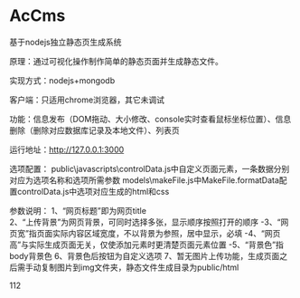AcCms
=====

基于nodejs独立静态页生成系统

原理：通过可视化操作制作简单的静态页面并生成静态文件。

实现方式：nodejs+mongodb

客户端：只适用chrome浏览器，其它未调试

功能：信息发布（DOM拖动、大小修改、console实时查看鼠标坐标位置）、信息删除（删除对应数据库记录及本地文件）、列表页

运行地址：http://127.0.0.1:3000

选项配置：
public\javascripts\controlData.js中自定义页面元素，一条数据分别对应为选项名称和选项所需参数
models\makeFile.js中MakeFile.formatData配置controlData.js中选项对应生成的html和css

参数说明：
1、“网页标题”即为网页title <br/>
2、“上传背景”为网页背景，可同时选择多张，显示顺序按照打开的顺序
-3、“网页宽”指页面实际内容区域宽度，不以背景为参照，居中显示，必填
-4、“网页高”与实际生成页面无关，仅使添加元素时更清楚页面元素位置
-5、“背景色”指body背景色
6、背景色后按钮为自定义选项
7、暂无图片上传功能，生成页面之后需手动复制图片到img文件夹，静态文件生成目录为public/html

112